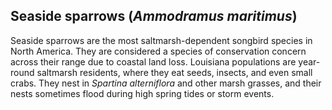 ## Seaside sparrows (*Ammodramus maritimus*)

Seaside sparrows are the most saltmarsh-dependent songbird species in North America. They are considered a species of conservation concern across their range due to coastal land loss. Louisiana populations are year-round saltmarsh residents, where they eat seeds, insects, and even small crabs. They nest in *Spartina alterniflora* and other marsh grasses, and their nests sometimes flood during high spring tides or storm events.
